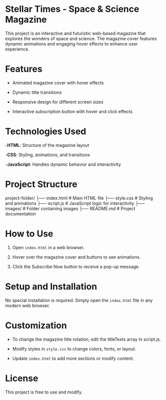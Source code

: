 # Stellar Times - Space & Science Magazine

This project is an interactive and futuristic web-based magazine that explores the wonders of space and science. The magazine cover features dynamic animations and engaging hover effects to enhance user experience.

# Features

- Animated magazine cover with hover effects

- Dynamic title transitions

- Responsive design for different screen sizes

- Interactive subscription button with hover and click effects

# Technologies Used

-**HTML**: Structure of the magazine layout

-**CSS**: Styling, animations, and transitions

-**JavaScript**: Handles dynamic behavior and interactivity

# Project Structure

project-folder/
 ├── index.html       # Main HTML file
 ├── style.css        # Styling and animations
 ├── script.js        # JavaScript logic for interactivity
 ├── images/          # Folder containing images
 ├── README.md        # Project documentation

# How to Use

1. Open `index.html` in a web browser.

2. Hover over the magazine cover and buttons to see animations.

3. Click the Subscribe Now button to receive a pop-up message.

# Setup and Installation

No special installation is required. Simply open the `index.html` file in any modern web browser.

# Customization

- To change the magazine title rotation, edit the titleTexts array in script.js.

- Modify styles in `style.css` to change colors, fonts, or layout.

- Update `index.html` to add more sections or modify content.

# License

This project is free to use and modify.
